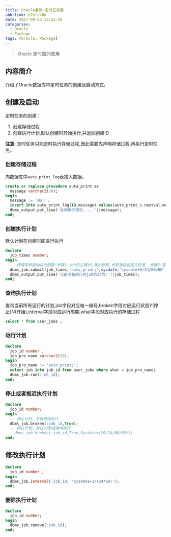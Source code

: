 ```yaml
---
title: Oracle基础-定时任务篇
abbrlink: b7efc40d
date: 2017-09-23 12:53:18
categories:
  - Oracle
  - Package
tags: [Oracle, Package]
---
```

> Oracle 定时器的使用

<!--more-->



## 内容简介

介绍了Oracle数据库中定时任务的创建及启动方式。

## 创建及启动
定时任务的创建：

1. 创建存储过程
2. 创建执行计划,默认创建时开始执行,并返回创建ID

**注意:** 定时任务只能定时执行存储过程,因此需要先声明存储过程,再执行定时任务。

### 创建存储过程
向数据库中`auto_print_log`表插入数据。
``` sql
create or replace procedure auto_print as 
  message varchar2(20);                                                            --声明变量不需要declare关键字
begin
  message := '执行';
  insert into auto_print_log(ID,message) values(auto_print_s.nextval,message);     -- 后台挂起执行插入
  dbms_output.put_line('自动执行语句.....'||message);                              -- 后台挂起不执行消息输出
end;
```

### 创建执行计划
默认计划在创建时即进行执行

``` sql
declare
  job_times number;
begin
  -- 调用系统自动执行函数:参数1:job的主键id,输出参数,代表当前自定义任务  参数2:要执行的存过,注意要加分号  参数3:第一次执行时间 参数4:下次执行时间
  dbms_job.submit(job_times,'auto_print;',sysdate,'sysdate+5/24/60/60');
  dbms_output.put_line('当前准备执行的job的id为:'||job_times);                     -- 输出开始执行的job主键
end;
```

### 查询执行计划
查询当前所有运行的计划,job字段对应唯一编号,broken字段对应运行状态Y(停止)N(开始),interval字段对应运行周期,what字段对应执行的存储过程
``` sql
select * from user_jobs ;
```

### 运行计划
``` sql
declare 
  job_id number ;                                                                  -- 计划编号
  job_pro_name varchar2(20);                                                       -- 计划调用的存过
begin
  job_pro_name := 'auto_print;';                                                   -- 调用的存过名称,注意分号
  select job into job_id from user_jobs where what = job_pro_name;              --获取计划编号
  dbms_job.run(:job_id);
end;
```

### 停止或者推迟执行计划
``` sql
declare 
  job_id number;                                                                   -- 传入Job的ID,代表当前执行的计划任务
begin
  -- 停止计划，不再继续执行 
  dbms_job.broken(:job_id,True); 
  -- 停止计划，并在20秒后继续执行 
  --dbms_job.broken(:job_id,True,Sysdate+(20/24/60/60)); 
end;
```

## 修改执行计划
``` sql
declare 
  job_id number ;
begin
  dbms_job.interval(:job_id, 'sysdate+1/(24*60)');                                 --每分钟执行一次
end;
```

### 删除执行计划
``` sql
declare
  job_id number;
begin
  dbms_job.remove(:job_id);                                                        -- 程序包的执行,默认在begin-end中进行
end;
```
